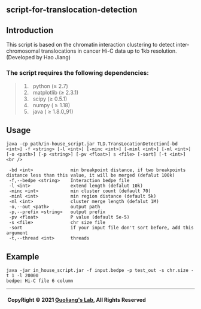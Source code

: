 ## script-for-translocation-detection
## Introduction
This script is based on the chromatin interaction clustering to detect inter-chromosomal translocations in cancer Hi-C data up to 1kb resolution. 
(Developed by Hao Jiang)            
### The script requires the following dependencies:
> 1) &nbsp; python (≥ 2.7) <br/>
> 2) &nbsp; matplotlib (≥ 2.3.1) <br/> 
> 3) &nbsp; scipy  (≥ 0.5.1)<br/>
> 4) &nbsp; numpy ( ≥ 1.18) <br/>
> 5) &nbsp; java ( ≥ 1.8.0_91) <br/> 
## Usage
    java -cp path/in-house_script.jar TLD.TransLocationDetection[-bd <int>] -f <string> [-l <int>] [-minc <int>] [-minl <int>] [-ml <int>] [-o <path>] [-p <string>] [-pv <float>] s <file> [-sort] [-t <int>] <br />   
    
     -bd <int>              min breakpoint distance, if two breakpoints distance less than this value, it will be merged (defalut 100k) 
     -f,--bedpe <string>    Interaction bedpe file 
     -l <int>               extend length (defalut 10k) 
     -minc <int>            min cluster count (default 70)
     -minl <int>            min region distance (default 5k) 
     -ml <int>              cluster merge length (defalut 1M) 
     -o,--out <path>        output path 
     -p,--prefix <string>   output prefix 
     -pv <float>            P value (default 5e-5) 
     -s <file>              chr size file  
     -sort                  if your input file don't sort before, add this argument 
     -t,--thread <int>      threads  
    
## Example   
    java -jar in_house_script.jar -f input.bedpe -p test_out -s chr.size -t 1 -l 20000
    bedpe: Hi-C file 6 column
   
-----------------------------------------------------------------------------------------------------------------
#### &nbsp;CopyRight &#169; 2021 [Guoliang's Lab](http://glab.hzau.edu.cn/index.php), All Rights Reserved
